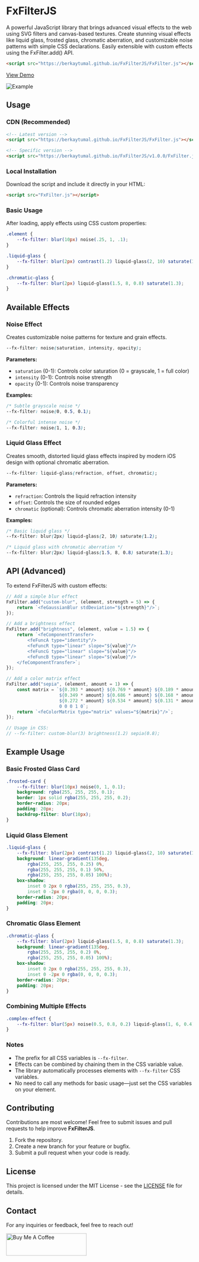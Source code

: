 # FxFilterJS
A powerful JavaScript library that brings advanced visual effects to the web using SVG filters and canvas-based textures. Create stunning visual effects like liquid glass, frosted glass, chromatic aberration, and customizable noise patterns with simple CSS declarations. Easily extensible with custom effects using the FxFilter.add() API.

```html
<script src="https://berkaytumal.github.io/FxFilterJS/FxFilter.js"></script>
```

[View Demo](https://berkaytumal.github.io/FxFilterJS/)

<img src="example.webp" alt="Example" style="max-width: 400px;">

## Usage

### CDN (Recommended)

```html
<!-- Latest version -->
<script src="https://berkaytumal.github.io/FxFilterJS/FxFilter.js"></script>

<!-- Specific version -->
<script src="https://berkaytumal.github.io/FxFilterJS/v1.0.0/FxFilter.js"></script>
```

### Local Installation

Download the script and include it directly in your HTML:

```html
<script src="FxFilter.js"></script>
```

### Basic Usage

After loading, apply effects using CSS custom properties:

```css
.element {
    --fx-filter: blur(10px) noise(.25, 1, .1);
}

.liquid-glass {
    --fx-filter: blur(2px) contrast(1.2) liquid-glass(2, 10) saturate(1.2);
}

.chromatic-glass {
    --fx-filter: blur(2px) liquid-glass(1.5, 8, 0.8) saturate(1.3);
}

```

## Available Effects

### Noise Effect
Creates customizable noise patterns for texture and grain effects.

```css
--fx-filter: noise(saturation, intensity, opacity);
```

**Parameters:**
- `saturation` (0-1): Controls color saturation (0 = grayscale, 1 = full color)
- `intensity` (0-1): Controls noise strength
- `opacity` (0-1): Controls noise transparency

**Examples:**
```css
/* Subtle grayscale noise */
--fx-filter: noise(0, 0.5, 0.1);

/* Colorful intense noise */
--fx-filter: noise(1, 1, 0.3);
```

### Liquid Glass Effect
Creates smooth, distorted liquid glass effects inspired by modern iOS design with optional chromatic aberration.

```css
--fx-filter: liquid-glass(refraction, offset, chromatic);
```

**Parameters:**
- `refraction`: Controls the liquid refraction intensity
- `offset`: Controls the size of rounded edges
- `chromatic` (optional): Controls chromatic aberration intensity (0-1)

**Examples:**
```css
/* Basic liquid glass */
--fx-filter: blur(2px) liquid-glass(2, 10) saturate(1.2);

/* Liquid glass with chromatic aberration */
--fx-filter: blur(2px) liquid-glass(1.5, 8, 0.8) saturate(1.3);
```

## API (Advanced)

To extend FxFilterJS with custom effects:

```javascript
// Add a simple blur effect
FxFilter.add("custom-blur", (element, strength = 5) => {
    return `<feGaussianBlur stdDeviation="${strength}"/>`;
});

// Add a brightness effect
FxFilter.add("brightness", (element, value = 1.5) => {
    return `<feComponentTransfer>
        <feFuncA type="identity"/>
        <feFuncR type="linear" slope="${value}"/>
        <feFuncG type="linear" slope="${value}"/>
        <feFuncB type="linear" slope="${value}"/>
    </feComponentTransfer>`;
});

// Add a color matrix effect
FxFilter.add("sepia", (element, amount = 1) => {
    const matrix = `${0.393 * amount} ${0.769 * amount} ${0.189 * amount} 0 0
                    ${0.349 * amount} ${0.686 * amount} ${0.168 * amount} 0 0
                    ${0.272 * amount} ${0.534 * amount} ${0.131 * amount} 0 0
                    0 0 0 1 0`;
    return `<feColorMatrix type="matrix" values="${matrix}"/>`;
});

// Usage in CSS:
// --fx-filter: custom-blur(3) brightness(1.2) sepia(0.8);
```

## Example Usage

### Basic Frosted Glass Card
```css
.frosted-card {
    --fx-filter: blur(10px) noise(0, 1, 0.1);
    background: rgba(255, 255, 255, 0.1);
    border: 1px solid rgba(255, 255, 255, 0.2);
    border-radius: 20px;
    padding: 20px;
    backdrop-filter: blur(10px);
}
```

### Liquid Glass Element
```css
.liquid-glass {
    --fx-filter: blur(2px) contrast(1.2) liquid-glass(2, 10) saturate(1.2);
    background: linear-gradient(135deg,
        rgba(255, 255, 255, 0.25) 0%,
        rgba(255, 255, 255, 0.1) 50%,
        rgba(255, 255, 255, 0.05) 100%);
    box-shadow: 
        inset 0 2px 0 rgba(255, 255, 255, 0.3),
        inset 0 -2px 0 rgba(0, 0, 0, 0.3);
    border-radius: 20px;
    padding: 20px;
}
```

### Chromatic Glass Element
```css
.chromatic-glass {
    --fx-filter: blur(2px) liquid-glass(1.5, 8, 0.8) saturate(1.3);
    background: linear-gradient(135deg,
        rgba(255, 255, 255, 0.2) 0%,
        rgba(255, 255, 255, 0.05) 100%);
    box-shadow: 
        inset 0 2px 0 rgba(255, 255, 255, 0.3),
        inset 0 -2px 0 rgba(0, 0, 0, 0.3);
    border-radius: 20px;
    padding: 20px;
}
```

### Combining Multiple Effects
```css
.complex-effect {
    --fx-filter: blur(5px) noise(0.5, 0.8, 0.2) liquid-glass(1, 6, 0.4);
}
```

### Notes

- The prefix for all CSS variables is `--fx-filter`.
- Effects can be combined by chaining them in the CSS variable value.
- The library automatically processes elements with `--fx-filter` CSS variables.
- No need to call any methods for basic usage—just set the CSS variables on your element.

## Contributing

Contributions are most welcome! Feel free to submit issues and pull requests to help improve **FxFilterJS**.

1. Fork the repository.
2. Create a new branch for your feature or bugfix.
3. Submit a pull request when your code is ready.

## License

This project is licensed under the MIT License - see the [LICENSE](LICENSE) file for details.

## Contact

For any inquiries or feedback, feel free to reach out!

<a href="https://www.buymeacoffee.com/berkaytumal" target="_blank"><img src="https://cdn.buymeacoffee.com/buttons/v2/default-yellow.png" alt="Buy Me A Coffee" style="height: 60px !important;width: 217px !important;" ></a>
